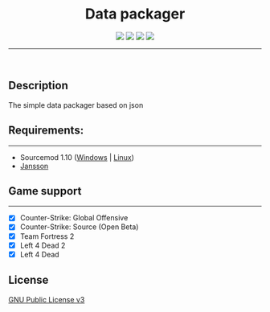 <h1 align="center">Data packager</h1>
<p align="center">
    <img src="https://app.travis-ci.com/rej-clown/packager.svg?branch=main" />
    <a href="#requirements"><img src="https://img.shields.io/badge/sourcemod-v.1.10-blue" /></a>
    <a href="https://discord.gg/cFZ97Mzrjy" target="_blank"><img src="https://img.shields.io/discord/494942123548868609" /></a>
    <img src="https://img.shields.io/github/downloads/rej-clown/packager/total" />
</p>

____
<br>

## Description
The simple data packager based on json

## Requirements:
-------------
- Sourcemod 1.10 ([Windows](http://sourcemod.net/latest.php?os=windows&version=1.10) | [Linux](http://sourcemod.net/latest.php?os=linux&version=1.10))
- [Jansson](https://github.com/rej-clown/sm-jansson/releases)

## Game support
---------
- [x] Counter-Strike: Global Offensive
- [x] Counter-Strike: Source (Open Beta)
- [x] Team Fortress 2
- [x] Left 4 Dead 2
- [x] Left 4 Dead

## License
[GNU Public License v3](https://github.com/rej-clown/ccp/blob/main/LICENSE)
